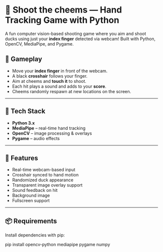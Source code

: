 # 🦆 Shoot the cheems — Hand Tracking Game with Python


A fun computer vision-based shooting game where you aim and shoot ducks using just your **index finger** detected via webcam! Built with Python, OpenCV, MediaPipe, and Pygame.

## 🎯 Gameplay

- Move your **index finger** in front of the webcam.
- A black **crosshair** follows your finger.
- Aim at cheems and **touch it** to shoot.
- Each hit plays a sound and adds to your **score**.
- Cheems randomly respawn at new locations on the screen.

---

## 🧠 Tech Stack

- **Python 3.x**
- **MediaPipe** – real-time hand tracking
- **OpenCV** – image processing & overlays
- **Pygame** – audio effects

---

## 📸 Features

- Real-time webcam-based input
- Crosshair synced to hand motion
- Randomized duck appearance
- Transparent image overlay support
- Sound feedback on hit
- Background image
- Fullscreen support

---

## 📦 Requirements

Install dependencies with pip:

pip install opencv-python mediapipe pygame numpy
